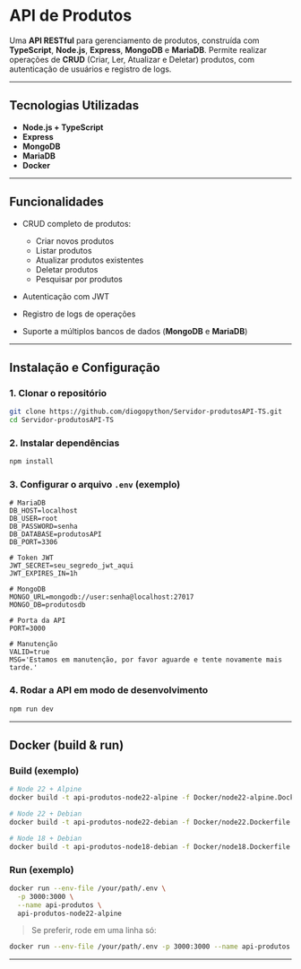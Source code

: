 # API de Produtos

Uma **API RESTful** para gerenciamento de produtos, construída com **TypeScript**, **Node.js**, **Express**, **MongoDB** e **MariaDB**. Permite realizar operações de **CRUD** (Criar, Ler, Atualizar e Deletar) produtos, com autenticação de usuários e registro de logs.

---

## Tecnologias Utilizadas

* **Node.js + TypeScript**
* **Express**
* **MongoDB**
* **MariaDB**
* **Docker**

---

## Funcionalidades

* CRUD completo de produtos:

  * Criar novos produtos
  * Listar produtos
  * Atualizar produtos existentes
  * Deletar produtos
  * Pesquisar por produtos
* Autenticação com JWT
* Registro de logs de operações
* Suporte a múltiplos bancos de dados (**MongoDB** e **MariaDB**)

---

## Instalação e Configuração

### 1. Clonar o repositório

```bash
git clone https://github.com/diogopython/Servidor-produtosAPI-TS.git
cd Servidor-produtosAPI-TS
```

### 2. Instalar dependências

```bash
npm install
```

### 3. Configurar o arquivo `.env` (exemplo)

```env
# MariaDB
DB_HOST=localhost
DB_USER=root
DB_PASSWORD=senha
DB_DATABASE=produtosAPI
DB_PORT=3306

# Token JWT
JWT_SECRET=seu_segredo_jwt_aqui
JWT_EXPIRES_IN=1h

# MongoDB
MONGO_URL=mongodb://user:senha@localhost:27017
MONGO_DB=produtosdb

# Porta da API
PORT=3000

# Manutenção
VALID=true
MSG='Estamos em manutenção, por favor aguarde e tente novamente mais tarde.'
```

### 4. Rodar a API em modo de desenvolvimento

```bash
npm run dev
```

---

## Docker (build & run)

### Build (exemplo)

```bash
# Node 22 + Alpine
docker build -t api-produtos-node22-alpine -f Docker/node22-alpine.Dockerfile .

# Node 22 + Debian
docker build -t api-produtos-node22-debian -f Docker/node22.Dockerfile .

# Node 18 + Debian
docker build -t api-produtos-node18-debian -f Docker/node18.Dockerfile .
```

### Run (exemplo)

```bash
docker run --env-file /your/path/.env \
  -p 3000:3000 \
  --name api-produtos \
  api-produtos-node22-alpine
```

> Se preferir, rode em uma linha só:

```bash
docker run --env-file /your/path/.env -p 3000:3000 --name api-produtos api-produtos-node22-alpine
```

---